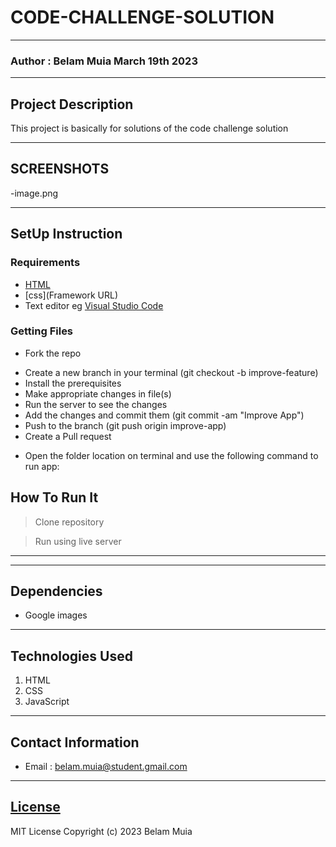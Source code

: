 # CODE-CHALLENGE-SOLUTION
*****
### Author : Belam Muia March 19th 2023
****
## Project Description
This project is basically for solutions of the code challenge solution
******

## SCREENSHOTS
-image.png




********
## SetUp Instruction
### Requirements
* [HTML](html.com)
* [css](Framework URL)
* Text editor eg [Visual Studio Code](https://code.visualstudio.com/download)


### Getting Files
* Fork the repo
- Create a new branch in your terminal (git checkout -b improve-feature)
- Install the prerequisites
- Make appropriate changes in file(s)
- Run the server to see the changes
- Add the changes and commit them (git commit -am "Improve App")
- Push to the branch (git push origin improve-app)
- Create a Pull request
* Open the folder location on terminal and use the following command to run app:

## How To Run It
>  Clone repository

> Run using live server
*****
*****
## Dependencies
- Google images
*****
## Technologies Used
1. HTML
2. CSS
3. JavaScript
*****
## Contact Information
* Email : belam.muia@student.gmail.com
*****
## [License](LICENSE)
MIT License
Copyright (c) 2023 Belam Muia